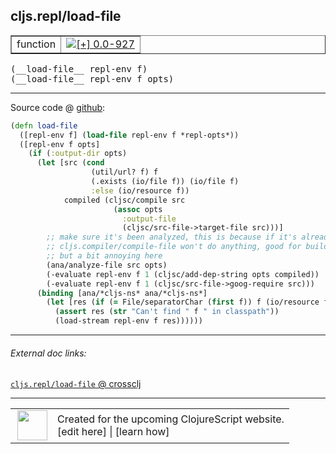 ## cljs.repl/load-file



 <table border="1">
<tr>
<td>function</td>
<td><a href="https://github.com/cljsinfo/cljs-api-docs/tree/0.0-927"><img valign="middle" alt="[+] 0.0-927" title="Added in 0.0-927" src="https://img.shields.io/badge/+-0.0--927-lightgrey.svg"></a> </td>
</tr>
</table>


 <samp>
(__load-file__ repl-env f)<br>
</samp>
 <samp>
(__load-file__ repl-env f opts)<br>
</samp>

---







Source code @ [github](https://github.com/clojure/clojurescript/blob/r3149/src/clj/cljs/repl.clj#L474-L495):

```clj
(defn load-file
  ([repl-env f] (load-file repl-env f *repl-opts*))
  ([repl-env f opts]
    (if (:output-dir opts)
      (let [src (cond
                  (util/url? f) f
                  (.exists (io/file f)) (io/file f)
                  :else (io/resource f))
            compiled (cljsc/compile src
                       (assoc opts
                         :output-file
                         (cljsc/src-file->target-file src)))]
        ;; make sure it's been analyzed, this is because if it's already compiled
        ;; cljs.compiler/compile-file won't do anything, good for builds,
        ;; but a bit annoying here
        (ana/analyze-file src opts)
        (-evaluate repl-env f 1 (cljsc/add-dep-string opts compiled))
        (-evaluate repl-env f 1 (cljsc/src-file->goog-require src)))
      (binding [ana/*cljs-ns* ana/*cljs-ns*]
        (let [res (if (= File/separatorChar (first f)) f (io/resource f))]
          (assert res (str "Can't find " f " in classpath"))
          (load-stream repl-env f res))))))
```

<!--
Repo - tag - source tree - lines:

 <pre>
clojurescript @ r3149
└── src
    └── clj
        └── cljs
            └── <ins>[repl.clj:474-495](https://github.com/clojure/clojurescript/blob/r3149/src/clj/cljs/repl.clj#L474-L495)</ins>
</pre>

-->

---



###### External doc links:

[`cljs.repl/load-file` @ crossclj](http://crossclj.info/fun/cljs.repl/load-file.html)<br>

---

 <table>
<tr><td>
<img valign="middle" align="right" width="48px" src="http://i.imgur.com/Hi20huC.png">
</td><td>
Created for the upcoming ClojureScript website.<br>
[edit here] | [learn how]
</td></tr></table>

[edit here]:https://github.com/cljsinfo/cljs-api-docs/blob/master/cljsdoc/cljs.repl/load-file.cljsdoc
[learn how]:https://github.com/cljsinfo/cljs-api-docs/wiki/cljsdoc-files

<!--

This information was too distracting to show to readers, but I'll leave it
commented here since it is helpful to:

- pretty-print the data used to generate this document
- and show how to retrieve that data



The API data for this symbol:

```clj
{:ns "cljs.repl",
 :name "load-file",
 :type "function",
 :signature ["[repl-env f]" "[repl-env f opts]"],
 :source {:code "(defn load-file\n  ([repl-env f] (load-file repl-env f *repl-opts*))\n  ([repl-env f opts]\n    (if (:output-dir opts)\n      (let [src (cond\n                  (util/url? f) f\n                  (.exists (io/file f)) (io/file f)\n                  :else (io/resource f))\n            compiled (cljsc/compile src\n                       (assoc opts\n                         :output-file\n                         (cljsc/src-file->target-file src)))]\n        ;; make sure it's been analyzed, this is because if it's already compiled\n        ;; cljs.compiler/compile-file won't do anything, good for builds,\n        ;; but a bit annoying here\n        (ana/analyze-file src opts)\n        (-evaluate repl-env f 1 (cljsc/add-dep-string opts compiled))\n        (-evaluate repl-env f 1 (cljsc/src-file->goog-require src)))\n      (binding [ana/*cljs-ns* ana/*cljs-ns*]\n        (let [res (if (= File/separatorChar (first f)) f (io/resource f))]\n          (assert res (str \"Can't find \" f \" in classpath\"))\n          (load-stream repl-env f res))))))",
          :title "Source code",
          :repo "clojurescript",
          :tag "r3149",
          :filename "src/clj/cljs/repl.clj",
          :lines [474 495]},
 :full-name "cljs.repl/load-file",
 :full-name-encode "cljs.repl/load-file",
 :history [["+" "0.0-927"]]}

```

Retrieve the API data for this symbol:

```clj
;; from Clojure REPL
(require '[clojure.edn :as edn])
(-> (slurp "https://raw.githubusercontent.com/cljsinfo/cljs-api-docs/catalog/cljs-api.edn")
    (edn/read-string)
    (get-in [:symbols "cljs.repl/load-file"]))
```

-->
